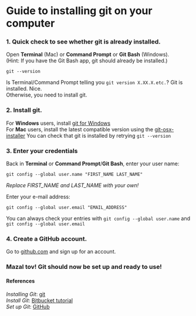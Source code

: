 # Guide to installing git on your computer

### 1. Quick check to see whether git is already installed.

Open __Terminal__ (Mac) or __Command Prompt__ or __Git Bash__ (Windows).  
(Hint: If you have the Git Bash app, git should already be installed.)

```shell
git --version

```
Is Terminal/Command Prompt telling you ```git version X.XX.X.etc.```? Git is installed.  Nice.  
Otherwise, you need to install git.


### 2. Install git.

For __Windows__ users, install [git for Windows](https://gitforwindows.org/ "git for Windows")  
For __Mac__ users, install the latest compatible version using the [git-osx-installer](https://sourceforge.net/projects/git-osx-installer/files/ "git-osx-installer")
You can check that git is installed by retrying ```git --version```


### 3. Enter your credentials

Back in __Terminal__ or __Command Prompt__/__Git Bash__, enter your user name:
```shell
git config --global user.name "FIRST_NAME LAST_NAME"
```
_Replace FIRST_NAME and LAST_NAME with your own!_  
  
Enter your e-mail address:
```shell
git config --global user.email "EMAIL_ADDRESS"
```
  
You can always check your entries with ```git config --global user.name``` and ```git config --global user.email```


### 4. Create a GitHub account.
Go to [github.com](https://github.com "GitHub") and sign up for an account.


### Mazal tov! Git should now be set up and ready to use!


#### References
_Installing Git_: [git](https://git-scm.com/book/en/v2/Getting-Started-Installing-Git "Getting Started - Installing Git")  
_Install Git_: [Bitbucket tutorial](https://www.atlassian.com/git/tutorials/install-git "Install Git")  
_Set up Git_: [GitHub](https://help.github.com/en/github/getting-started-with-github/set-up-git "Set up Git")
